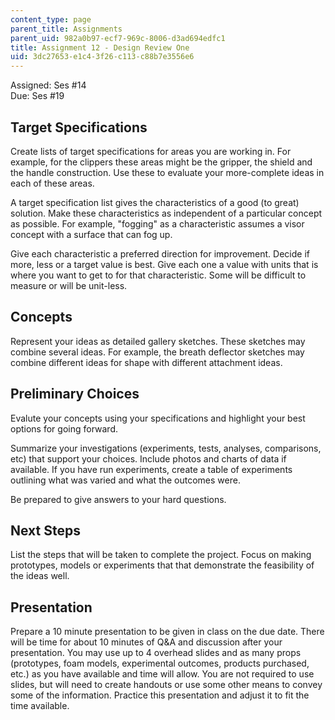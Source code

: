 ```yaml
---
content_type: page
parent_title: Assignments
parent_uid: 982a0b97-ecf7-969c-8006-d3ad694edfc1
title: Assignment 12 - Design Review One
uid: 3dc27653-e1c4-3f26-c113-c88b7e3556e6
---
```


Assigned: Ses #14  
Due: Ses #19

Target Specifications
---------------------

Create lists of target specifications for areas you are working in. For example, for the clippers these areas might be the gripper, the shield and the handle construction. Use these to evaluate your more-complete ideas in each of these areas.

A target specification list gives the characteristics of a good (to great) solution. Make these characteristics as independent of a particular concept as possible. For example, "fogging" as a characteristic assumes a visor concept with a surface that can fog up.

Give each characteristic a preferred direction for improvement. Decide if more, less or a target value is best. Give each one a value with units that is where you want to get to for that characteristic. Some will be difficult to measure or will be unit-less.

Concepts
--------

Represent your ideas as detailed gallery sketches. These sketches may combine several ideas. For example, the breath deflector sketches may combine different ideas for shape with different attachment ideas.

Preliminary Choices
-------------------

Evalute your concepts using your specifications and highlight your best options for going forward.

Summarize your investigations (experiments, tests, analyses, comparisons, etc) that support your choices. Include photos and charts of data if available. If you have run experiments, create a table of experiments outlining what was varied and what the outcomes were.

Be prepared to give answers to your hard questions.

Next Steps
----------

List the steps that will be taken to complete the project. Focus on making prototypes, models or experiments that that demonstrate the feasibility of the ideas well.

Presentation
------------

Prepare a 10 minute presentation to be given in class on the due date. There will be time for about 10 minutes of Q&A and discussion after your presentation. You may use up to 4 overhead slides and as many props (prototypes, foam models, experimental outcomes, products purchased, etc.) as you have available and time will allow. You are not required to use slides, but will need to create handouts or use some other means to convey some of the information. Practice this presentation and adjust it to fit the time available.